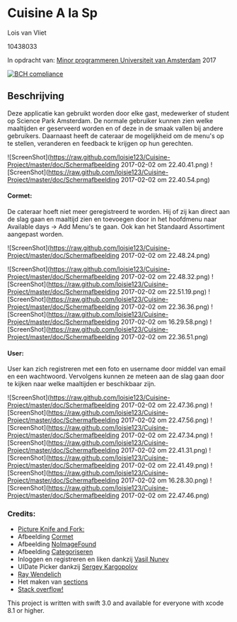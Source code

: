 # Cuisine A la Sp

Lois van Vliet

10438033

In opdracht van: [Minor programmeren Universiteit van Amsterdam](http://www.mprog.nl)
2017



[![BCH compliance](https://bettercodehub.com/edge/badge/loisie123/Cuisine-Project)](https://bettercodehub.com)

 ## Beschrijving
 
Deze applicatie kan gebruikt worden door elke gast, medewerker of student op Science Park Amsterdam. De normale gebruiker kunnen zien welke maaltijden er geserveerd worden en of deze in de smaak vallen  bij andere gebruikers. Daarnaast heeft de cateraar de mogelijkheid om de menu's op te stellen, veranderen en feedback te krijgen op hun gerechten. 



![ScreenShot](https://raw.github.com/loisie123/Cuisine-Project/master/doc/Schermafbeelding 2017-02-02 om 22.40.41.png)
![ScreenShot](https://raw.github.com/loisie123/Cuisine-Project/master/doc/Schermafbeelding 2017-02-02 om 22.40.54.png)



#### Cormet:
De cateraar hoeft niet meer geregistreerd te worden. Hij of zij kan direct aan de slag gaan en maaltijd zien en toevoegen door in het hoofdmenu naar Available days -> Add Menu's te gaan. 
Ook kan het Standaard Assortiment aangepast worden. 


![ScreenShot](https://raw.github.com/loisie123/Cuisine-Project/master/doc/Schermafbeelding 2017-02-02 om 22.48.24.png)

![ScreenShot](https://raw.github.com/loisie123/Cuisine-Project/master/doc/Schermafbeelding 2017-02-02 om 22.48.32.png)
![ScreenShot](https://raw.github.com/loisie123/Cuisine-Project/master/doc/Schermafbeelding 2017-02-02 om 22.51.19.png)
![ScreenShot](https://raw.github.com/loisie123/Cuisine-Project/master/doc/Schermafbeelding 2017-02-02 om 22.36.36.png)
![ScreenShot](https://raw.github.com/loisie123/Cuisine-Project/master/doc/Schermafbeelding 2017-02-02 om 16.29.58.png)
![ScreenShot](https://raw.github.com/loisie123/Cuisine-Project/master/doc/Schermafbeelding 2017-02-02 om 22.36.51.png)


#### User:
User kan zich registreren met een foto en username door middel van email en een wachtwoord. Vervolgens kunnen ze meteen aan de slag gaan door te kijken naar welke maaltijden er beschikbaar zijn. 


![ScreenShot](https://raw.github.com/loisie123/Cuisine-Project/master/doc/Schermafbeelding 2017-02-02 om 22.47.36.png)
![ScreenShot](https://raw.github.com/loisie123/Cuisine-Project/master/doc/Schermafbeelding 2017-02-02 om 22.47.56.png)
![ScreenShot](https://raw.github.com/loisie123/Cuisine-Project/master/doc/Schermafbeelding 2017-02-02 om 22.47.34.png)
![ScreenShot](https://raw.github.com/loisie123/Cuisine-Project/master/doc/Schermafbeelding 2017-02-02 om 22.41.31.png)
![ScreenShot](https://raw.github.com/loisie123/Cuisine-Project/master/doc/Schermafbeelding 2017-02-02 om 22.41.49.png)
![ScreenShot](https://raw.github.com/loisie123/Cuisine-Project/master/doc/Schermafbeelding 2017-02-02 om 16.28.30.png)
![ScreenShot](https://raw.github.com/loisie123/Cuisine-Project/master/doc/Schermafbeelding 2017-02-02 om 22.47.46.png)


### Credits:

- [Picture Knife and Fork:](https://clipartfest.com/categories/view/36b4a86c8b81c4e190f353db5669214323af68a0/fork-and-knife-clipart-free.html)
- Afbeelding [Cormet](https://www.google.nl/url?sa=i&rct=j&q=&esrc=s&source=images&cd=&ved=0ahUKEwjq_Nvmm_LRAhXIwBQKHdcMD8MQjRwIBw&url=http%3A%2F%2Fwww.allesovercatering.nl%2Fcateraars%2Fcormet-bv%2F&psig=AFQjCNEGB2ZEZAUXj_8fUQB9BdIyjbv40A&ust=1486152545761477)
- Afbeelding [NoImageFound](https://www.google.nl/url?sa=i&rct=j&q=&esrc=s&source=images&cd=&ved=0ahUKEwirwceRnPLRAhXC1RQKHQJyDgYQjRwIBw&url=http%3A%2F%2Fwww.bookmysports.com%2Fresults.aspx%3Fsportid%3D16&psig=AFQjCNE9m1bQvwvtig7C8IyG-SaQuVOIfw&ust=1486152634739566)
- Afbeelding [Categoriseren](https://www.google.nl/url?sa=i&rct=j&q=&esrc=s&source=images&cd=&ved=0ahUKEwjO0o65nPLRAhXGaRQKHfXyDdgQjRwIBw&url=http%3A%2F%2Fwww.scopedesk.com%2Fblog%2Fcolumn%2Fsupport-ticket-categorization-and-classification%2F&bvm=bv.146073913,d.d24&psig=AFQjCNGoqaFs8g2cMj5Uwow-2BozXZcgSw&ust=1486152716984115)
- Inloggen en registreren en liken dankzij [Vasil Nunev](https://www.youtube.com/watch?v=AsSZulMc7sk)
- UIDate Picker dankzij [Sergey Kargopolov](https://www.youtube.com/watch?v=QmeKjXZX_mU)
- [Ray Wendelich](https://www.raywenderlich.com/139322/firebase-tutorial-getting-started-2)
- Het maken van [sections](http://www.edumobile.org/ios/creating-grouped-table-views-in-swift/)
- [Stack overflow!](http://www.stackoverflow.nl)



This project is written with swift 3.0 and available for everyone with xcode 8.1 or higher.
